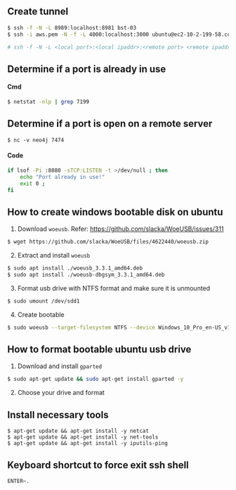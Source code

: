 ## Create tunnel
```sh
$ ssh -f -N -L 8989:localhost:8981 bst-03
$ ssh -i aws.pem -N -f -L 4000:localhost:3000 ubuntu@ec2-10-2-199-58.compute-1.amazonaws.com

# ssh -f -N -L <local port>:<local ipaddr>:<remote port> <remote ipaddr>
```

## Determine if a port is already in use

#### Cmd
```sh
$ netstat -nlp | grep 7199
```

## Determine if a port is open on a remote server
```
$ nc -v neo4j 7474
```

#### Code
```sh
if lsof -Pi :8080 -sTCP:LISTEN -t >/dev/null ; then
    echo "Port already in use!"
    exit 0 ;
fi
```

## How to create windows bootable disk on ubuntu

1. Download `woeusb`. Refer: https://github.com/slacka/WoeUSB/issues/311
```sh
$ wget https://github.com/slacka/WoeUSB/files/4622440/woeusb.zip
```

2. Extract and install `woeusb`
```sh
$ sudo apt install ./woeusb_3.3.1_amd64.deb
$ sudo apt install ./woeusb-dbgsym_3.3.1_amd64.deb
```

3. Format usb drive with NTFS format and make sure it is unmounted
```sh
$ sudo umount /dev/sdd1
```

4. Create bootable
```sh
$ sudo woeusb --target-filesystem NTFS --device Windows_10_Pro_en-US_v1909_x64_BiT_Activated.iso /dev/sdd
```

## How to format bootable ubuntu usb drive
1. Download and install `gparted`
```sh
$ sudo apt-get update && sudo apt-get install gparted -y 
```

2. Choose your drive and format

## Install necessary tools
```
$ apt-get update && apt-get install -y netcat
$ apt-get update && apt-get install -y net-tools
$ apt-get update && apt-get install -y iputils-ping
```

## Keyboard shortcut to force exit ssh shell
```
ENTER~.
```
